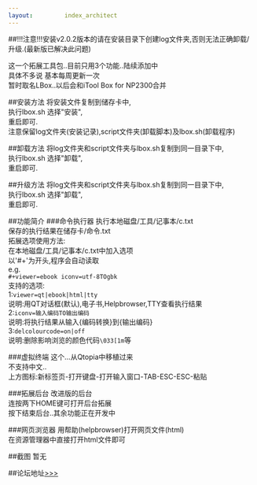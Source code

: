 ```yaml
---
layout:         index_architect
---
```

##!!!注意!!!安装v2.0.2版本的请在安装目录下创建log文件夹,否则无法正确卸载/升级.(最新版已解决此问题)

这一个拓展工具包..目前只用3个功能..陆续添加中  
具体不多说 基本每周更新一次  
暂时取名LBox..以后会和iTool Box for NP2300合并  

##安装方法
将安装文件复制到储存卡中,  
执行lbox.sh 选择"安装",  
重启即可.  
注意保留log文件夹(安装记录),script文件夹(卸载脚本)及lbox.sh(卸载程序)  

##卸载方法
将log文件夹和script文件夹与lbox.sh复制到同一目录下中,  
执行lbox.sh 选择"卸载",  
重启即可.  

##升级方法
将log文件夹和script文件夹与lbox.sh复制到同一目录下中,  
执行lbox.sh 选择"卸载",  
重启即可.   

##功能简介
###命令执行器
执行本地磁盘/工具/记事本/c.txt  
保存的执行结果在储存卡/命令.txt  
拓展选项使用方法:  
在本地磁盘/工具/记事本/c.txt中加入选项  
以'#+'为开头,程序会自动读取  
e.g.  
`#+viewer=ebook iconv=utf-8TOgbk`  
支持的选项:  
1:`viewer=qt|ebook|html|tty`  
说明:用QT对话框(默认),电子书,Helpbrowser,TTY查看执行结果  
2:`iconv=输入编码TO输出编码`  
说明:将执行结果从输入{编码转换}到{输出编码}  
3:`delcolourcode=on|off`  
说明:删除影响浏览的颜色代码`\033[1m`等  

###虚拟终端
这个...从Qtopia中移植过来  
不支持中文..  
上方图标:新标签页-打开键盘-打开输入窗口-TAB-ESC-ESC-粘贴  

###拓展后台
改进版的后台  
连按两下HOME键可打开后台拓展  
按下结束后台..其余功能正在开发中   

###网页浏览器
用帮助(helpbrowser)打开网页文件(html)  
在资源管理器中直接打开html文件即可  

##截图
暂无  

##论坛地址[>>>](http://club.noahedu.com/forum.php?mod=viewthread&tid=137399)


